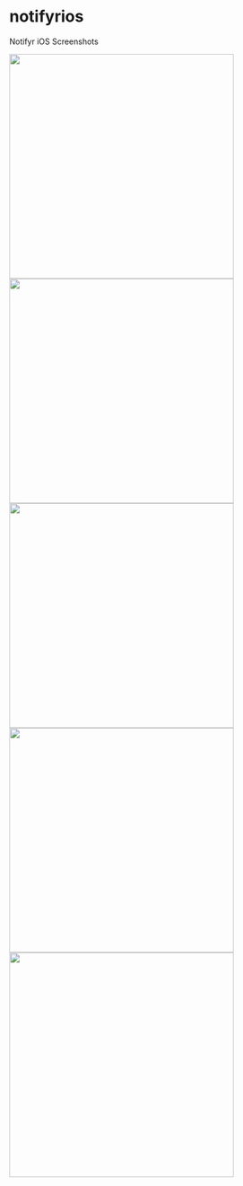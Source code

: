 # notifyrios
Notifyr iOS Screenshots

<img width="400" src="https://user-images.githubusercontent.com/8077220/57964760-8a0aef00-78ef-11e9-9b98-51da6d5f0886.jpg">
<img width="400" src="https://user-images.githubusercontent.com/8077220/57964761-8a0aef00-78ef-11e9-8697-3e660cbbe1a9.jpg">
<img width="400" src="https://user-images.githubusercontent.com/8077220/57964762-8a0aef00-78ef-11e9-980c-903fd5efd4ae.jpg">
<img width="400" src="https://user-images.githubusercontent.com/8077220/57964763-8a0aef00-78ef-11e9-866c-a22698b545b4.jpg">
<img width="400" src="https://user-images.githubusercontent.com/8077220/57964764-8a0aef00-78ef-11e9-9d6e-296e9850d390.jpg">

